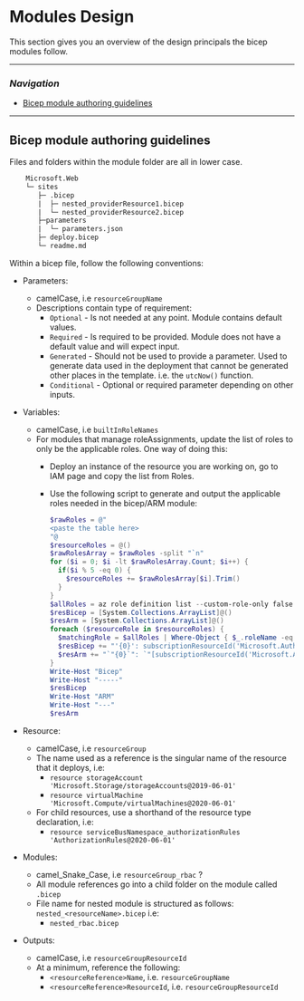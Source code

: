 # Modules Design

This section gives you an overview of the design principals the bicep modules follow.

---
### _Navigation_
- [Bicep module authoring guidelines](#Bicep-module-authoring-guidelines)
---


## Bicep module authoring guidelines

Files and folders within the module folder are all in lower case.

``` txt
    Microsoft.Web
    └─ sites
       ├─ .bicep
       |  ├─ nested_providerResource1.bicep
       |  └─ nested_providerResource2.bicep
       ├─parameters
       |  └─ parameters.json
       ├─ deploy.bicep
       └─ readme.md
```

Within a bicep file, follow the following conventions:

- Parameters:
  - camelCase, i.e `resourceGroupName`
  - Descriptions contain type of requirement:
    - `Optional` - Is not needed at any point. Module contains default values.
    - `Required` - Is required to be provided. Module does not have a default value and will expect input.
    - `Generated` - Should not be used to provide a parameter. Used to generate data used in the deployment that cannot be generated other places in the template. i.e. the `utcNow()` function.
    - `Conditional` - Optional or required parameter depending on other inputs.

- Variables:
  - camelCase, i.e `builtInRoleNames`
  - For modules that manage roleAssignments, update the list of roles to only be the applicable roles. One way of doing this:
    - Deploy an instance of the resource you are working on, go to IAM page and copy the list from Roles.
    - Use the following script to generate and output the applicable roles needed in the bicep/ARM module:

      ```PowerShell
      $rawRoles = @"
      <paste the table here>
      "@
      $resourceRoles = @()
      $rawRolesArray = $rawRoles -split "`n"
      for ($i = 0; $i -lt $rawRolesArray.Count; $i++) {
        if($i % 5 -eq 0) {
          $resourceRoles += $rawRolesArray[$i].Trim()
        }
      }
      $allRoles = az role definition list --custom-role-only false --query '[].{roleName:roleName, id:id, roleType:roleType}' | ConvertFrom-Json
      $resBicep = [System.Collections.ArrayList]@()
      $resArm = [System.Collections.ArrayList]@()
      foreach ($resourceRole in $resourceRoles) {
        $matchingRole = $allRoles | Where-Object { $_.roleName -eq $resourceRole }
        $resBicep += "'{0}': subscriptionResourceId('Microsoft.Authorization/roleDefinitions','{1}')" -f $resourceRole, ($matchingRole.id.split('/')[-1])
        $resArm += "`"{0}`": `"[subscriptionResourceId('Microsoft.Authorization/roleDefinitions','{1}')]`"," -f $resourceRole, ($matchingRole.id.split('/')[-1])
      }
      Write-Host "Bicep"
      Write-Host "-----"
      $resBicep
      Write-Host "ARM"
      Write-Host "---"
      $resArm
      ```

- Resource:
  - camelCase, i.e `resourceGroup`
  - The name used as a reference is the singular name of the resource that it deploys, i.e:
    - `resource storageAccount 'Microsoft.Storage/storageAccounts@2019-06-01'`
    - `resource virtualMachine 'Microsoft.Compute/virtualMachines@2020-06-01'`
  - For child resources, use a shorthand of the resource type declaration, i.e:
    - `resource serviceBusNamespace_authorizationRules 'AuthorizationRules@2020-06-01'`

- Modules:
  - camel_Snake_Case, i.e `resourceGroup_rbac` ?
  - All module references go into a child folder on the module called `.bicep`
  - File name for nested module is structured as follows: `nested_<resourceName>.bicep` i.e:
    - `nested_rbac.bicep`

- Outputs:
  - camelCase, i.e `resourceGroupResourceId`
  - At a minimum, reference the following:
    - `<resourceReference>Name`, i.e. `resourceGroupName`
    - `<resourceReference>ResourceId`, i.e. `resourceGroupResourceId`
